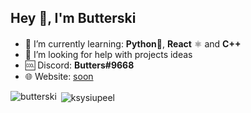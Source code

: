 ## Hey 👋, I'm Butterski
#### 


- 🌱 I’m currently learning: **Python**🐍, **React** ⚛️ and **C++**
- 🤔 I’m looking for help with projects ideas
- 🆒 Discord: **Butters#9668**
- 🌐 Website: [soon](https://github.com/Butterski)


<p><img align="left" src="https://github-readme-stats.vercel.app/api/top-langs/?username=butterski&layout=compact" alt="butterski" /></p>
<p>&nbsp;<img align="center" src="https://github-readme-stats.vercel.app/api?username=butterski&show_icons=true&locale=en" alt="ksysiupeel" /></p>


